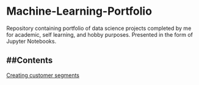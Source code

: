 # Machine-Learning-Portfolio
Repository containing portfolio of data science projects completed by me for academic, self learning, and hobby purposes. Presented in the form of Jupyter Notebooks.

##Contents
---
[Creating customer segments](https://github.com/hebaghonaemy/customer_segments)
